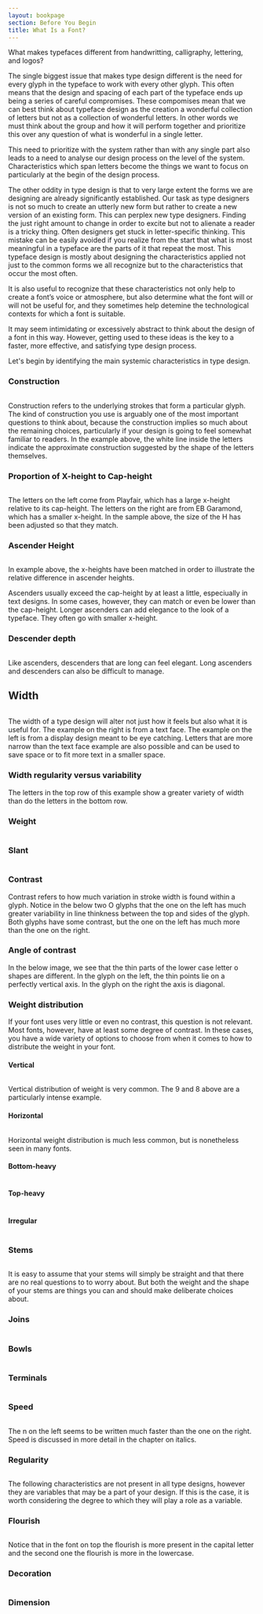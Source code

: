 ```yaml
---
layout: bookpage
section: Before You Begin
title: What Is a Font?
---
```


What makes typefaces different from handwritting, calligraphy, lettering, and logos?

The single biggest issue that makes type design different is the need for every glyph in the typeface to work with every other glyph. This often means that the design and spacing of each part of the typeface ends up being a series of careful compromises. These compomises mean that we can best think about typeface design as the creation a wonderful collection of letters but not as a collection of wonderful letters. In other words we must think about the group and how it will perform together and prioritize this over any question of what is wonderful in a single letter.

This need to prioritize with the system rather than with any single part also leads to a need to analyse our design process on the level of the system. Characteristics which span letters become the things we want to focus on particularly at the begin of the design process.

The other oddity in type design is that to very large extent the forms we are designing are already significantly established. Our task as type designers is not so much to create an utterly new form but rather to create a new version of an existing form. This can perplex new type designers. Finding the just right amount to change in order to excite but not to alienate a reader is a tricky thing. Often designers get stuck in letter-specific thinking. This mistake can be easily avoided if you realize from the start that what is most meaningful in a typeface are the parts of it that repeat the most. This typeface design is mostly about designing the characteristics applied not just to the common forms we all recognize but to the characteristics that occur the most often.

It is also useful to recognize that these characteristics not only help to create a font’s voice or atmosphere, but also determine what the font will or will not be useful for, and they sometimes help detemine the technological contexts for which a font is suitable.

It may seem intimidating or excessively abstract to think about the design of a font in this way. However, getting used to these ideas is the key to a faster, more effective, and satisfying type design process.  

Let's begin by identifying the main systemic characteristics in type design.

### Construction

<img src="Construction2.png" alt="">

Construction refers to the underlying strokes that form a particular glyph. The kind of construction you use is arguably one of the most important questions to think about, because the construction implies so much about the remaining choices, particularly if your design is going to feel somewhat familiar to readers. In the example above, the white line inside the letters indicate the approximate construction suggested by the shape of the letters themselves.<img src="AAA.png" alt="">

### Proportion of X-height to Cap-height

<img src="Prop.png" alt="">

The letters on the left come from Playfair, which has a large x-height relative to its cap-height. The letters on the right are from EB Garamond, which has a smaller x-height. In the sample above, the size of the H has been adjusted so that they match.

### Ascender Height

<img src="Ascender%20height.png" alt="">

In example above, the x-heights have been matched in order to illustrate the relative difference in ascender heights.

Ascenders usually exceed the cap-height by at least a little, especiually in text designs. In some cases, however, they can match or even be lower than the cap-height. Longer ascenders can add elegance to the look of a typeface. They often go with smaller x-height.

### Descender depth

<img src="Descender%20depth.png" alt="">

Like ascenders, descenders that are long can feel elegant. Long ascenders and descenders can also be difficult to manage.

## Width

<img src="width.png" alt="">

The width of a type design will alter not just how it feels but also what it is useful for. The example on the right is from a text face. The example on the left is from a display design meant to be eye catching. Letters that are more narrow than the text face example are also possible and can be used to save space or to fit more text in a smaller space.

### Width regularity versus variability

The letters in the top row of this example show a greater variety of width than do the letters in the bottom row.<img src="Width%20regularity.png" alt="">

### Weight

<img src="Weight.png" alt="">

### Slant

<img src="Slant.png" alt="">

### Contrast

Contrast refers to how much variation in stroke width is found within a glyph. Notice in the below two O glyphs that the one on the left has much greater variability in line thinkness between the top and sides of the glyph. Both glyphs have some contrast, but the one on the left has much more than the one on the right.<img src="Contrast.png" alt="">

### Angle of contrast

In the below image, we see that the thin parts of the lower case letter o shapes are different. In the glyph on the left, the thin points lie on a perfectly vertical axis. In the glyph on the right the axis is diagonal. <img src="Angle%20of%20contrast.png" alt="">

### Weight distribution

If your font uses very little or even no contrast, this question is not relevant. Most fonts, however, have at least some degree of contrast. In these cases, you have a wide variety of options to choose from when it comes to how to distribute the weight in your font.

<h4>Vertical</h4>

<img src="verical1.png" alt="">

Vertical distribution of weight is very common. The 9 and 8 above are a particularly intense example.

<h4>Horizontal</h4>

<img src="horizontal%20weight.png" alt="">

Horizontal weight distribution is much less common, but is nonetheless seen in many fonts.

<h4>Bottom-heavy</h4>

<img src="2bottomheavy.png" alt="">

<h4>Top-heavy</h4>

<img src="2topheavy%20metal.png" alt="">

<h4>Irregular</h4>

<img src="Irregular%20weight.png" alt="">

### Stems

<img src="8stems.png" alt="">

It is easy to assume that your stems will simply be straight and that there are no real questions to to worry about. But both the weight and the shape of your stems are things you can and should make deliberate choices about.

### Joins

<img src="7joins.png" alt="">

### Bowls

<img src="2bowls.png" alt="">

### Terminals

<img src="terminals%20f.png" alt="">

### Speed

<img src="6speed_1.png" alt="">

The n on the left seems to be written much faster than the one on the right. Speed is discussed in more detail in the chapter on italics.

### Regularity

<img src="6regularity.png" alt="">

The following characteristics are not present in all type designs, however they are variables that may be a part of your design. If this is the case, it is worth considering the degree to which they will play a role as a variable.

### Flourish

<img src="5flourish.png" alt="">

Notice that in the font on top the flourish is more present in the capital letter and the second one the flourish is more in the lowercase.

### Decoration
<p class="p1"><img src="4decoration.png" alt="">

<h3 class="p1"><span class="s1">Dimension</span>

<img src="3dimention.png" alt=""></p>